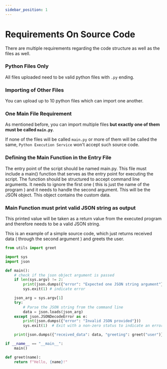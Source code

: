 ```yaml
---
sidebar_position: 1
---
```


# Requirements On Source Code

There are multiple requirements regarding the code structure as well as the files as well.

### Python Files Only

All files uploaded need to be valid python files with `.py` ending.

### Importing of Other Files

You can upload up to 10 python files which can import one another.

### One Main File Requirement

As mentioned before, you can import multiple files **but exactly one of them must be called `main.py`**.

If none of the files will be called `main.py` or more of them will be called the same, `Python Execution Service` won't accept such source code.

### Defining the Main Function in the Entry File

The entry point of the script should be named main.py. This file must include a main() function that serves as the entry point for executing the script. The function should be structured to accept command line arguments. It needs to ignore the first one ( this is just the name of the program ) and it needs to handle the second argument. This will be the JSON object. This object contains the custom data.

### Main Function must print valid JSON string as output

This printed value will be taken as a return value from the executed program and therefore needs to be a valid JSON string.

This is an example of a simple source code, which just returns received data ( through the second argument ) and greets the user.

```python title="main.py"
from utils import greet

import sys
import json

def main():
    # check if the json object argument is passed
    if len(sys.argv) != 2:
        print(json.dumps({"error": "Expected one JSON string argument"}))
        sys.exit(1) # indicate error

    json_arg = sys.argv[1]
    try:
        # Parse the JSON string from the command line
        data = json.loads(json_arg)
    except json.JSONDecodeError as e:
        print(json.dumps({"error": "Invalid JSON provided"}))
        sys.exit(1)  # Exit with a non-zero status to indicate an error

    print(json.dumps({"received_data": data, "greeting": greet("user")}))

if __name__ == "__main__":
    main()

```

```python title="utils.py"
def greet(name):
    return f"Hello, {name}!"
```